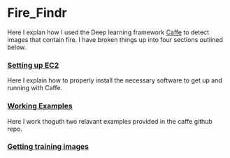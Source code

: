 Fire_Findr
======

Here I explan how I used the Deep learning framework [Caffe](http://caffe.berkeleyvision.org/) to detect images that contain fire. I have broken things up into four sections outlined below. 


### [Setting up EC2](/1_EC2_Setup)

Here I explain how to properly install the necessary software to get up and running with Caffe.


### [Working Examples](/2_Examples)

Here I work thoguth two relavant examples provided in the caffe github repo.


### [Getting training images](/asdf)




